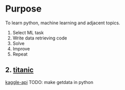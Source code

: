 # Purpose

To learn python, machine learning and adjacent topics.

1. Select ML task
2. Write data retrieving code
3. Solve
4. Improve
5. Repeat

## 2. [titanic](https://www.kaggle.com/c/titanic)

[kaggle-api](https://github.com/Kaggle/kaggle-api)
TODO: make getdata in python